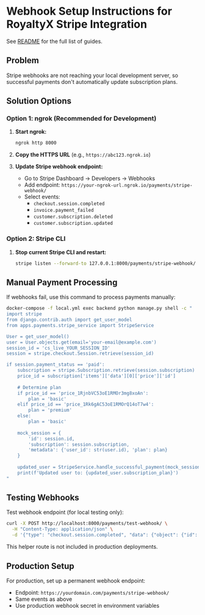 # Webhook Setup Instructions for RoyaltyX Stripe Integration
See [README](README.md) for the full list of guides.

## Problem
Stripe webhooks are not reaching your local development server, so successful payments don't automatically update subscription plans.

## Solution Options

### Option 1: ngrok (Recommended for Development)

1. **Start ngrok:**
   ```bash
   ngrok http 8000
   ```

2. **Copy the HTTPS URL** (e.g., `https://abc123.ngrok.io`)

3. **Update Stripe webhook endpoint:**
   - Go to Stripe Dashboard → Developers → Webhooks
   - Add endpoint: `https://your-ngrok-url.ngrok.io/payments/stripe-webhook/`
   - Select events:
     - `checkout.session.completed`
     - `invoice.payment_failed`
     - `customer.subscription.deleted`
     - `customer.subscription.updated`

### Option 2: Stripe CLI

1. **Stop current Stripe CLI and restart:**
   ```bash
   stripe listen --forward-to 127.0.0.1:8000/payments/stripe-webhook/
   ```

## Manual Payment Processing

If webhooks fail, use this command to process payments manually:

```bash
docker-compose -f local.yml exec backend python manage.py shell -c "
import stripe
from django.contrib.auth import get_user_model
from apps.payments.stripe_service import StripeService

User = get_user_model()
user = User.objects.get(email='your-email@example.com')
session_id = 'cs_live_YOUR_SESSION_ID'
session = stripe.checkout.Session.retrieve(session_id)

if session.payment_status == 'paid':
    subscription = stripe.Subscription.retrieve(session.subscription)
    price_id = subscription['items']['data'][0]['price']['id']
    
    # Determine plan
    if price_id == 'price_1RjnbVC53oE1RMOr3mg8xoAn':
        plan = 'basic'
    elif price_id == 'price_1Rk6gAC53oE1RMOrQ14oT7w4':
        plan = 'premium'
    else:
        plan = 'basic'
    
    mock_session = {
        'id': session.id,
        'subscription': session.subscription,
        'metadata': {'user_id': str(user.id), 'plan': plan}
    }
    
    updated_user = StripeService.handle_successful_payment(mock_session)
    print(f'Updated user to: {updated_user.subscription_plan}')
"
```

## Testing Webhooks

Test webhook endpoint (for local testing only):
```bash
curl -X POST http://localhost:8000/payments/test-webhook/ \
  -H "Content-Type: application/json" \
  -d '{"type": "checkout.session.completed", "data": {"object": {"id": "test"}}}'
```
This helper route is not included in production deployments.

## Production Setup

For production, set up a permanent webhook endpoint:
- Endpoint: `https://yourdomain.com/payments/stripe-webhook/`
- Same events as above
- Use production webhook secret in environment variables
